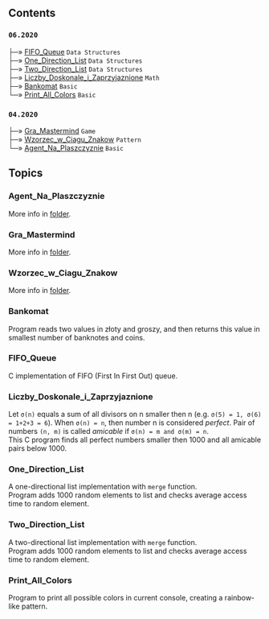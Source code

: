 ## Contents
### `06.2020`<br/>
├─»  [FIFO_Queue](#FIFO_Queue) `Data Structures`<br/>
├─»  [One_Direction_List](#One_Direction_List) `Data Structures`<br/>
├─»  [Two_Direction_List](#Two_Direction_List) `Data Structures`<br/>
├─»  [Liczby_Doskonale_i_Zaprzyjaznione](#Liczby_Doskonale_i_Zaprzyjaznione) `Math`<br/>
├─»  [Bankomat](#Bankomat) `Basic`<br/>
└─»  [Print_All_Colors](#Print_All_Colors) `Basic`<br/>
### `04.2020`<br/>
├─» [Gra_Mastermind](#Gra_Mastermind) `Game`<br/>
├─» [Wzorzec_w_Ciagu_Znakow](#Wzorzec_w_Ciagu_Znakow) `Pattern`<br/>
└─» [Agent_Na_Plaszczyznie](#Agent_Na_Plaszczyznie) `Basic`<br/>
## Topics
### Agent_Na_Plaszczyznie
More info in [folder](Agent_Na_Płaszczyznie).

### Gra_Mastermind
More info in [folder](Gra_Mastermind).

### Wzorzec_w_Ciagu_Znakow
More info in [folder](Wzorzec_w_Ciagu_Znakow).

### Bankomat
Program reads two values in złoty and groszy, and then returns this value in smallest number of banknotes and coins.

### FIFO_Queue
C implementation of FIFO (First In First Out) queue.

### Liczby_Doskonale_i_Zaprzyjaznione
Let `σ(n)` equals a sum of all divisors on n smaller then n (e.g. `σ(5) = 1, σ(6) = 1+2+3 = 6`). When `σ(n) = n`, then number n is considered *perfect*. Pair of numbers `(n, m)` is called *amicable* if `σ(n) = m and σ(m) = n`.<br/>
This C program finds all perfect numbers smaller then 1000 and all amicable pairs below 1000.

### One_Direction_List
A one-directional list implementation with `merge` function.<br/>
Program adds 1000 random elements to list and checks average access time to random element.

### Two_Direction_List
A two-directional list implementation with `merge` function.<br/>
Program adds 1000 random elements to list and checks average access time to random element.

### Print_All_Colors
Program to print all possible colors in current console, creating a rainbow-like pattern.
